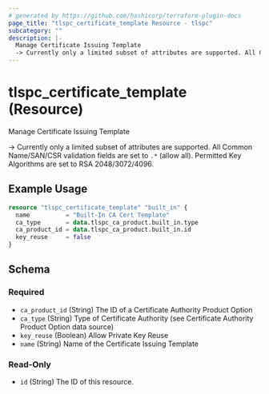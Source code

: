 ```yaml
---
# generated by https://github.com/hashicorp/terraform-plugin-docs
page_title: "tlspc_certificate_template Resource - tlspc"
subcategory: ""
description: |-
  Manage Certificate Issuing Template
  -> Currently only a limited subset of attributes are supported. All Common Name/SAN/CSR validation fields are set to .* (allow all). Permitted Key Algorithms are set to RSA 2048/3072/4096.
---
```


# tlspc_certificate_template (Resource)

Manage Certificate Issuing Template

-> Currently only a limited subset of attributes are supported. All Common Name/SAN/CSR validation fields are set to `.*` (allow all). Permitted Key Algorithms are set to RSA 2048/3072/4096.

## Example Usage

```terraform
resource "tlspc_certificate_template" "built_in" {
  name          = "Built-In CA Cert Template"
  ca_type       = data.tlspc_ca_product.built_in.type
  ca_product_id = data.tlspc_ca_product.built_in.id
  key_reuse     = false
}
```

<!-- schema generated by tfplugindocs -->
## Schema

### Required

- `ca_product_id` (String) The ID of a Certificate Authority Product Option
- `ca_type` (String) Type of Certificate Authority (see Certificate Authority Product Option data source)
- `key_reuse` (Boolean) Allow Private Key Reuse
- `name` (String) Name of the Certificate Issuing Template

### Read-Only

- `id` (String) The ID of this resource.
